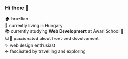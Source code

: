 ### Hi there 👋

:house: brazilian <br/>
:round_pushpin: currently living in Hungary <br/>
:books: currently studying <strong>Web Development</strong> at Awari School :blue_heart: <br/>
:computer::woman: passionated about front-end development <br/>
:sparkles: web design enthusiast <br/>
:airplane: fascinated by travelling and exploring <br/>
